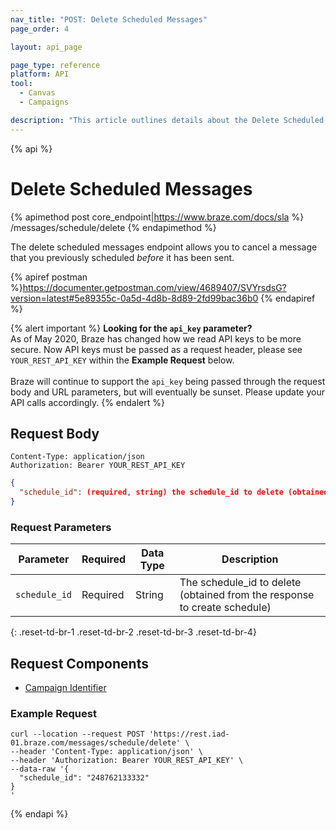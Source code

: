 ```yaml
---
nav_title: "POST: Delete Scheduled Messages"
page_order: 4

layout: api_page

page_type: reference
platform: API
tool:
  - Canvas
  - Campaigns

description: "This article outlines details about the Delete Scheduled Messages Braze endpoint."
---
```

{% api %}
# Delete Scheduled Messages
{% apimethod post core_endpoint|https://www.braze.com/docs/sla %} 
/messages/schedule/delete
{% endapimethod %}

The delete scheduled messages endpoint allows you to cancel a message that you previously scheduled _before_ it has been sent.

{% apiref postman %}https://documenter.getpostman.com/view/4689407/SVYrsdsG?version=latest#5e89355c-0a5d-4d8b-8d89-2fd99bac36b0 {% endapiref %}

{% alert important %}
__Looking for the `api_key` parameter?__<br>As of May 2020, Braze has changed how we read API keys to be more secure. Now API keys must be passed as a request header, please see `YOUR_REST_API_KEY` within the __Example Request__ below.<br><br>Braze will continue to support the `api_key` being passed through the request body and URL parameters, but will eventually be sunset. Please update your API calls accordingly.
{% endalert %}

## Request Body

```
Content-Type: application/json
Authorization: Bearer YOUR_REST_API_KEY
```

```json
{
  "schedule_id": (required, string) the schedule_id to delete (obtained from the response to create schedule)
}
```

### Request Parameters

| Parameter | Required | Data Type | Description |
| --------- | ---------| --------- | ----------- |
| `schedule_id` | Required | String | The schedule_id to delete (obtained from the response to create schedule) |
{: .reset-td-br-1 .reset-td-br-2 .reset-td-br-3  .reset-td-br-4}

## Request Components
- [Campaign Identifier]({{site.baseurl}}/api/identifier_types/)

### Example Request
```
curl --location --request POST 'https://rest.iad-01.braze.com/messages/schedule/delete' \
--header 'Content-Type: application/json' \
--header 'Authorization: Bearer YOUR_REST_API_KEY' \
--data-raw '{
  "schedule_id": "248762133332"
}
'
```

{% endapi %}
